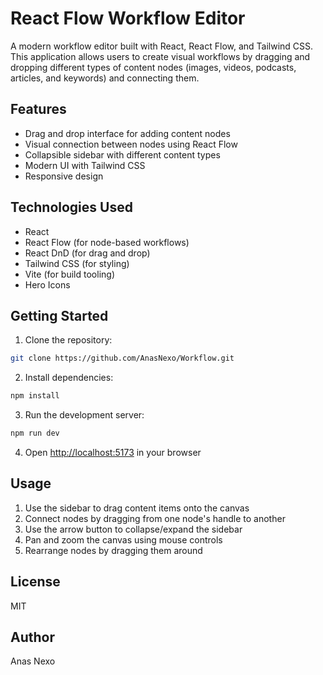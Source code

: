 # React Flow Workflow Editor

A modern workflow editor built with React, React Flow, and Tailwind CSS. This application allows users to create visual workflows by dragging and dropping different types of content nodes (images, videos, podcasts, articles, and keywords) and connecting them.

## Features

- Drag and drop interface for adding content nodes
- Visual connection between nodes using React Flow
- Collapsible sidebar with different content types
- Modern UI with Tailwind CSS
- Responsive design

## Technologies Used

- React
- React Flow (for node-based workflows)
- React DnD (for drag and drop)
- Tailwind CSS (for styling)
- Vite (for build tooling)
- Hero Icons

## Getting Started

1. Clone the repository:
```bash
git clone https://github.com/AnasNexo/Workflow.git
```

2. Install dependencies:
```bash
npm install
```

3. Run the development server:
```bash
npm run dev
```

4. Open [http://localhost:5173](http://localhost:5173) in your browser

## Usage

1. Use the sidebar to drag content items onto the canvas
2. Connect nodes by dragging from one node's handle to another
3. Use the arrow button to collapse/expand the sidebar
4. Pan and zoom the canvas using mouse controls
5. Rearrange nodes by dragging them around

## License

MIT

## Author

Anas Nexo
